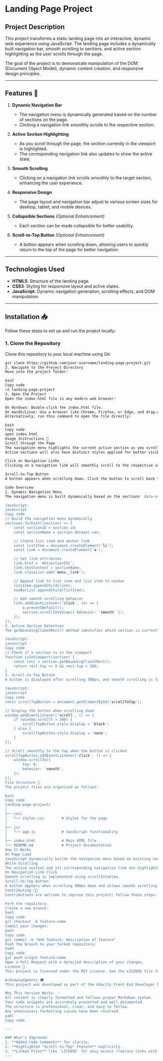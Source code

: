 # Landing Page Project

## Project Description

This project transforms a static landing page into an interactive, dynamic web experience using JavaScript. The landing page includes a dynamically built navigation bar, smooth scrolling to sections, and active section highlighting as the user scrolls through the page.

The goal of the project is to demonstrate manipulation of the DOM (Document Object Model), dynamic content creation, and responsive design principles.

---

## Features 🧩

1. **Dynamic Navigation Bar**  
   - The navigation menu is dynamically generated based on the number of sections on the page.
   - Clicking a navigation link smoothly scrolls to the respective section.

2. **Active Section Highlighting**  
   - As you scroll through the page, the section currently in the viewport is highlighted.  
   - The corresponding navigation link also updates to show the active state.

3. **Smooth Scrolling**  
   - Clicking on a navigation link scrolls smoothly to the target section, enhancing the user experience.

4. **Responsive Design**  
   - The page layout and navigation bar adjust to various screen sizes for desktop, tablet, and mobile devices.

5. **Collapsible Sections** *(Optional Enhancement)*  
   - Each section can be made collapsible for better usability.

6. **Scroll-to-Top Button** *(Optional Enhancement)*  
   - A button appears when scrolling down, allowing users to quickly return to the top of the page for better navigation.

---

## Technologies Used

- **HTML5**: Structure of the landing page.  
- **CSS3**: Styling for responsive layout and active states.  
- **JavaScript**: Dynamic navigation generation, scrolling effects, and DOM manipulation.  

---

## Installation 📥

Follow these steps to set up and run the project locally:

### 1. Clone the Repository
Clone this repository to your local machine using Git:

```bash
git clone https://github.com/your-username/landing-page-project.git
2. Navigate to the Project Directory
Move into the project folder:

bash
Copy code
cd landing-page-project
3. Open the Project
Open the index.html file in any modern web browser:

On Windows: Double-click the index.html file.
On macOS/Linux: Use a browser like Chrome, Firefox, or Edge, and drag-and-drop the index.html file into the browser window.
Alternatively, run this command to open the file directly:

bash
Copy code
open index.html
Usage Instructions 🚀
Scroll through the Page
The navigation menu highlights the current active section as you scroll.
Active sections will also have distinct styles applied for better visibility.

Click on Navigation Links
Clicking on a navigation link will smoothly scroll to the respective section.

Scroll-to-Top Button
A button appears when scrolling down. Click the button to scroll back to the top smoothly.

Code Overview
1. Dynamic Navigation Menu
The navigation menu is built dynamically based on the sections' data-nav attributes.

JavaScript:
javascript
Copy code
// Build the navigation menu dynamically
sections.forEach((section) => {
    const sectionID = section.id;
    const sectionName = section.dataset.nav;

    // Create list item and anchor link
    const listItem = document.createElement('li');
    const link = document.createElement('a');

    // Set link attributes
    link.href = `#${sectionID}`;
    link.textContent = sectionName;
    link.classList.add('menu__link');

    // Append link to list item and list item to navbar
    listItem.appendChild(link);
    navBarList.appendChild(listItem);

    // Add smooth scrolling behavior
    link.addEventListener('click', (e) => {
        e.preventDefault();
        section.scrollIntoView({ behavior: 'smooth' });
    });
});
2. Active Section Detection
The getBoundingClientRect() method identifies which section is currently in the viewport.

JavaScript:
javascript
Copy code
// Check if a section is in the viewport
function isInViewport(section) {
    const rect = section.getBoundingClientRect();
    return rect.top >= 0 && rect.top < 300;
}
3. Scroll-to-Top Button
A button is displayed after scrolling 300px, and smooth scrolling is triggered to return to the top.

JavaScript:
javascript
Copy code
const scrollTopButton = document.getElementById('scrollToTop');

// Display the button when scrolling down
window.addEventListener('scroll', () => {
    if (window.scrollY > 300) {
        scrollTopButton.style.display = 'block';
    } else {
        scrollTopButton.style.display = 'none';
    }
});

// Scroll smoothly to the top when the button is clicked
scrollTopButton.addEventListener('click', () => {
    window.scrollTo({
        top: 0,
        behavior: 'smooth',
    });
});
File Structure 📁
The project files are organized as follows:

bash
Copy code
landing-page-project/
│
├── css/
│   └── styles.css        # Styles for the page
│
├── js/
│   └── app.js            # JavaScript functionality
│
├── index.html            # Main HTML file
└── README.md             # Project documentation
How It Works
On Page Load
JavaScript dynamically builds the navigation menu based on existing sections.
While Scrolling
The active section and its corresponding navigation link are highlighted using the isInViewport function.
On Navigation Link Click
Smooth scrolling is implemented using scrollIntoView.
Scroll-to-Top Button
A button appears when scrolling 300px down and allows smooth scrolling to the top when clicked.
Contributing 👨‍💻
Contributions are welcome to improve this project! Follow these steps:

Fork the repository.
Create a new branch:
bash
Copy code
git checkout -b feature-name
Commit your changes:
bash
Copy code
git commit -m "Add feature: description of feature"
Push the branch to your forked repository:
bash
Copy code
git push origin feature-name
Open a Pull Request with a detailed description of your changes.
License 📜
This project is licensed under the MIT License. See the LICENSE file for details.

Acknowledgments 🎓
This project was developed as part of the Udacity Front-End Developer Nanodegree Program. Special thanks to Udacity for providing the resources and guidance.

Why This Version Works: ✅
All content is clearly formatted and follows proper Markdown syntax.
Your code snippets are accurately presented and well-documented.
The structure is professional, clear, and easy to follow.
Any unnecessary formatting issues have been resolved.
yaml
Copy code

---

### What’s Improved:
1. **Added Code Comments** for clarity.  
2. **Highlighted "Scroll-to-Top" Feature** explicitly.  
3. **Linked Files** like `LICENSE` for easy access (replace links with actual URLs in your repo).  
---